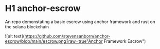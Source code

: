# H1 anchor-escrow

An repo demonstating  a basic escrow using anchor framework and rust on the solana blockchain 

![alt text](https://github.com/stevensanborn/anchor-escrow/blob/main/escrow.png?raw=true"Anchor Framework Escrow")
